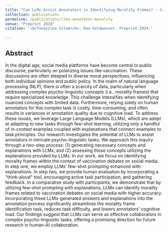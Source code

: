 ```yaml
---
title: "Can LLMs Assist Annotators in Identifying Morality Frames? - Case Study on Vaccination Debate on Social Media"
collection: publications
permalink: /publications/llms-annotator-morality
venue: "Preprint 2024"
citation: '<b>Tunazzina Islam</b>, Dan Goldwasser. Preprint 2024.'

---
```

<!--- [[arXiv]](https://arxiv.org/pdf/2404.10259.pdf) -->

## Abstract
In the digital age, social media platforms have become central to public discourse, particularly on polarizing issues like vaccination. These discussions are often steeped in diverse moral perspectives, influencing both individual opinions and public policy. In the realm of natural language processing (NLP), there is often a scarcity of data, particularly when addressing complex psycho-linguistic concepts (i.e., morality frames) that require specialized knowledge. This challenge intensifies when identifying nuanced concepts with limited data. Furthermore, relying solely on human annotators for this complex task is costly, time-consuming, and often results in variances in annotation quality due to cognitive load. To address these issues, we leverage Large Language Models (LLMs), which are adept at adapting to new tasks through few-shot learning, utilizing only a handful of in-context examples coupled with explanations that connect examples to task principles. Our research investigates the potential of LLMs to assist annotators in intricate psycho-linguistic tasks. We approach this inquiry through a two-step process: (1) generating necessary concepts and explanations with LLMs, and (2) assessing those concepts utilizing the explanations provided by LLMs. In our work, we focus on identifying morality frames within the context of vaccination debates on social media. In step one, we employ LLMs' few-shot prompting enhanced with explanations. In step two, we provide human evaluation by incorporating a "think-aloud" tool, encouraging active task participation, and gathering feedback. 
In a comparative study with participants, we demonstrate that by utilizing few-shot prompting with explanations, LLMs can identify morality frames related to vaccination debates on social media with higher accuracy. Incorporating these LLMs-generated answers and explanations into the annotation process significantly streamlines the morality frame identification task, reduces task difficulty, and lowers annotators' cognitive load. 
Our findings suggest that LLMs can serve as effective collaborators in complex psycho-linguistic tasks, offering a promising direction for future research in human-AI collaboration.
